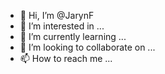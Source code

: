 - 👋 Hi, I’m @JarynF
- 👀 I’m interested in ...
- 🌱 I’m currently learning ...
- 💞️ I’m looking to collaborate on ...
- 📫 How to reach me ...

<!---
JarynF/JarynF is a ✨ special ✨ repository because its `README.md` (this file) appears on your GitHub profile.
You can click the Preview link to take a look at your changes.
--->
